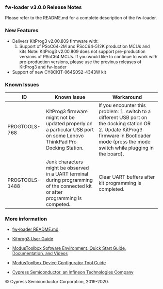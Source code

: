### fw-loader v3.0.0 Release Notes

Please refer to the README.md for a complete description of the fw-loader.

### New Features

- Delivers KitProg3 v2.00.809 firmware with:
    1. Support of PSoC64-2M and PSoC64-512K production MCUs and kits
    Note: KitProg3 v2.00.809 does not support pre-production versions of PSoC64 MCUs. If you would like to continue to work with pre-production versions, please use the previous releases of KitProg3 and fw-loader
- Support  of new CY8CKIT-064S0S2-4343W kit

### Known Issues

| ID                                | Known Issue                       | Workaround                          |
|-----------------------------------|-----------------------------------|-----------------------------------|
|  PROGTOOLS-768 | KitProg3 firmware might not be updated properly on a particular USB port on some Lenovo ThinkPad Pro Docking Station.  |  If you encounter this problem: 1. switch to a different USB port on the docking station OR 2. Update KitProg3 firmware in Bootloader mode (press the mode switch while plugging in the board). |
|  PROGTOOLS-1488 | Junk characters might be observed in a UART terminal during programming of the connected kit or after programming is competed. | Clear UART buffers after kit programming is completed.   |


### More information

-   [fw-loader
    README.md](https://github.com/cypresssemiconductorco/Firmware-loader/blob/master/README.md)

-   [Kitprog3 User
    Guide](https://www.cypress.com/documentation/development-kitsboards/kitprog-user-guide)

-   [ModusToolbox Software Environment, Quick Start Guide, Documentation, and
    Videos](https://www.cypress.com/products/modustoolbox-software-environment)

-   [ModusToolbox Device Configurator Tool
    Guide](https://www.cypress.com/ModusToolboxDeviceConfig)

-   [Cypress Semiconductor, an Infineon Technologies Company](http://www.cypress.com)

© Cypress Semiconductor Corporation, 2019-2020.
